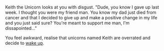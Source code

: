 Keith the Unicorn looks at you with disgust. "Dude, you know I gave up last week. I thought you were my friend man. You
know my dad just died from cancer and that I decided to give up and make a positive change in my life and you just said
sure? You're meant to support me man, I'm dissapointed..."

You feel awkward, realise that unicorns named Keith are overrated and decide to [wake up](../existence/existence.md).
